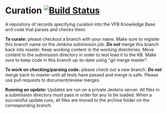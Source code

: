 # Curation [![Build Status](https://secure.travis-ci.org/VirtualFlyBrain/curation..vg?branch=dosumis_curation)](http://travis-ci.org/VirtualFlyBrain/curation)

A repository of records specifying curation into the VFB Knowledge Base and code that parses and checks them.

**To curate:** please checkout a branch with your name.  Make sure to register this branch name on the Jenkins submission job.  ***Do not*** merge this branch back into master.  Keep working content in the working directories.  Move content to the submission directory in order to test load it to the KB.  Make sure to keep code in this branch up-to-date using "git merge master".

**To work on checking/parsing code:** please check out a new branch.  ***Do not*** merge back to master until all tests have passed and merge is safe.  Please use pull requests to document/review merges.

**Running an update:** Updates are run on a private Jenkins server.  All files in a submission directory must pass in order for any to be loaded.  When a successful update runs, all files are moved to the archive folder on the corresponding branch.

